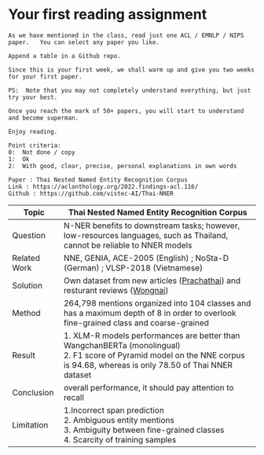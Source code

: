 # Your first reading assignment
```
As we have mentioned in the class, read just one ACL / EMNLP / NIPS paper.   You can select any paper you like.

Append a table in a Github repo.

Since this is your first week, we shall warm up and give you two weeks for your first paper.

PS:  Note that you may not completely understand everything, but just try your best.
   
Once you reach the mark of 50+ papers, you will start to understand and become superman.

Enjoy reading.

Point criteria:
0:  Not done / copy
1:  Ok
2:  With good, clear, precise, personal explanations in own words
```

```
Paper : Thai Nested Named Entity Recognition Corpus
Link : https://aclanthology.org/2022.findings-acl.116/
Github : https://github.com/vistec-AI/Thai-NNER
```

| Topic        | Thai Nested Named Entity Recognition Corpus                                                            |
|--------------|--------------------------------------------------------------------------------------------------------|
| Question     | N-NER benefits to downstream tasks; however, low-resources languages, such as Thailand, cannot be reliable to NNER models |
| Related Work | NNE, GENIA, ACE-2005 (English) ; NoSta-D (German) ; VLSP-2018 (Vietnamese)                             |
| Solution     | Own dataset from new articles ([Prachathai](https://huggingface.co/datasets/prachathai67k)) and resturant reviews ([Wongnai](https://github.com/wongnai/wongnai-corpus)) |
| Method       | 264,798 mentions organized into 104 classes and has a maximum depth of 8 in order to overlook fine-grained class and coarse-grained |
| Result       | 1. XLM-R models performances are better than WangchanBERTa (monolingual)  <br />2. F1 score of Pyramid model on the NNE corpus is 94.68, whereas is only 78.50 of Thai NNER dataset |
| Conclusion   | overall performance, it should pay attention to recall |
| Limitation | 1.Incorrect span prediction  <br />2. Ambiguous entity mentions  <br />3. Ambiguity between fine-grained classes  <br />4. Scarcity of training samples |
